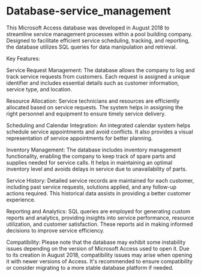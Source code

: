 # Database-service_management

This Microsoft Access database was developed in August 2018 to streamline service management processes within a pool building company. Designed to facilitate efficient service scheduling, tracking, and reporting, the database utilizes SQL queries for data manipulation and retrieval.

Key Features:

Service Request Management: The database allows the company to log and track service requests from customers. Each request is assigned a unique identifier and includes essential details such as customer information, service type, and location.

Resource Allocation: Service technicians and resources are efficiently allocated based on service requests. The system helps in assigning the right personnel and equipment to ensure timely service delivery.

Scheduling and Calendar Integration: An integrated calendar system helps schedule service appointments and avoid conflicts. It also provides a visual representation of service appointments for better planning.

Inventory Management: The database includes inventory management functionality, enabling the company to keep track of spare parts and supplies needed for service calls. It helps in maintaining an optimal inventory level and avoids delays in service due to unavailability of parts.

Service History: Detailed service records are maintained for each customer, including past service requests, solutions applied, and any follow-up actions required. This historical data assists in providing a better customer experience.

Reporting and Analytics: SQL queries are employed for generating custom reports and analytics, providing insights into service performance, resource utilization, and customer satisfaction. These reports aid in making informed decisions to improve service efficiency.

Compatibility: Please note that the database may exhibit some instability issues depending on the version of Microsoft Access used to open it. Due to its creation in August 2018, compatibility issues may arise when opening it with newer versions of Access. It's recommended to ensure compatibility or consider migrating to a more stable database platform if needed.
